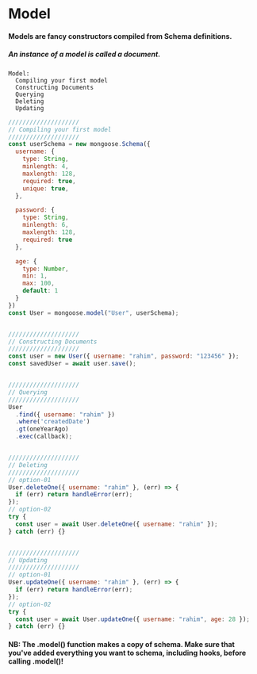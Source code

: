 # Model
#### Models are fancy constructors compiled from Schema definitions.
##### An instance of a model is called a document.
```
Model:
  Compiling your first model
  Constructing Documents
  Querying
  Deleting
  Updating
```

```js
////////////////////
// Compiling your first model
////////////////////
const userSchema = new mongoose.Schema({
  username: {
    type: String,
    minlength: 4,
    maxlength: 128,
    required: true,
    unique: true,
  },

  password: {
    type: String,
    minlength: 6,
    maxlength: 128,
    required: true
  },

  age: {
    type: Number,
    min: 1,
    max: 100,
    default: 1
  }
})
const User = mongoose.model("User", userSchema);


////////////////////
// Constructing Documents
////////////////////
const user = new User({ username: "rahim", password: "123456" });
const savedUser = await user.save();


////////////////////
// Querying
////////////////////
User
  .find({ username: "rahim" })
  .where('createdDate')
  .gt(oneYearAgo)
  .exec(callback);


////////////////////
// Deleting
////////////////////
// option-01
User.deleteOne({ username: "rahim" }, (err) => {
  if (err) return handleError(err);
});
// option-02
try {
  const user = await User.deleteOne({ username: "rahim" });
} catch (err) {}


////////////////////
// Updating
////////////////////
// option-01
User.updateOne({ username: "rahim" }, (err) => {
  if (err) return handleError(err);
});
// option-02
try {
  const user = await User.updateOne({ username: "rahim", age: 28 });
} catch (err) {}
```
#### NB: The .model() function makes a copy of schema. Make sure that you've added everything you want to schema, including hooks, before calling .model()!
